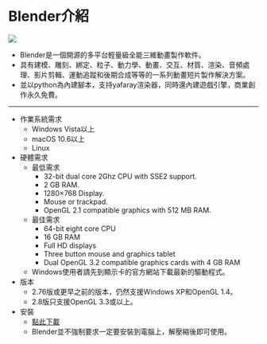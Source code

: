 # Blender介紹

![](https://download.blender.org/institute/logos/blenderlogosocket.png)

* Blender是一個開源的多平台輕量級全能三維動畫製作軟件。
* 具有建模、雕刻、綁定、粒子、動力學、動畫、交互、材質、渲染、音頻處理、影片剪輯、運動追蹤和後期合成等等的一系列動畫短片製作解決方案。
* 並以python為內建腳本，支持yafaray渲染器，同時還內建遊戲引擎，商業創作永久免費。

---

* 作業系統需求
  * Windows Vista以上
  * macOS 10.6以上
  * Linux
* 硬體需求
  * 最低需求
    * 32-bit dual core 2Ghz CPU with SSE2 support.
    * 2 GB RAM.
    * 1280×768 Display.
    * Mouse or trackpad.
    * OpenGL 2.1 compatible graphics with 512 MB RAM.
  * 最佳需求
    * 64-bit eight core CPU
    * 16 GB RAM
    * Full HD displays
    * Three button mouse and graphics tablet
    * Dual OpenGL 3.2 compatible graphics cards with 4 GB RAM
  * Windows使用者請先到顯示卡的官方網站下載最新的驅動程式。
* 版本
  * 2.76版或更早之前的版本，仍然支援Windows XP和OpenGL 1.4。
  * 2.8版只支援OpenGL 3.3或以上。
* 安裝
  * [點此下載](https://www.blender.org/download/)
  * Blender並不強制要求一定要安裝到電腦上，解壓縮後即可使用。



